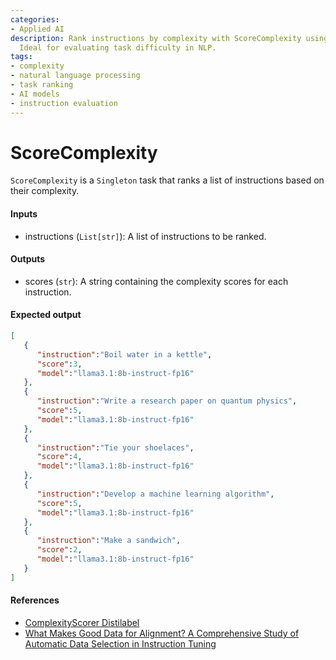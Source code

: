 ```yaml
---
categories:
- Applied AI
description: Rank instructions by complexity with ScoreComplexity using GEMMA2 model.
  Ideal for evaluating task difficulty in NLP.
tags:
- complexity
- natural language processing
- task ranking
- AI models
- instruction evaluation
---
```


# ScoreComplexity

`ScoreComplexity` is a `Singleton` task that ranks a list of instructions based on their complexity.

#### Inputs
- instructions (`List[str]`): A list of instructions to be ranked.

#### Outputs
- scores (`str`): A string containing the complexity scores for each instruction.

#### Expected output

```json
[
   {
      "instruction":"Boil water in a kettle",
      "score":3,
      "model":"llama3.1:8b-instruct-fp16"
   },
   {
      "instruction":"Write a research paper on quantum physics",
      "score":5,
      "model":"llama3.1:8b-instruct-fp16"
   },
   {
      "instruction":"Tie your shoelaces",
      "score":4,
      "model":"llama3.1:8b-instruct-fp16"
   },
   {
      "instruction":"Develop a machine learning algorithm",
      "score":5,
      "model":"llama3.1:8b-instruct-fp16"
   },
   {
      "instruction":"Make a sandwich",
      "score":2,
      "model":"llama3.1:8b-instruct-fp16"
   }
]
```

#### References
- [ComplexityScorer Distilabel](https://distilabel.argilla.io/latest/components-gallery/tasks/complexityscorer)
- [What Makes Good Data for Alignment? A Comprehensive Study of Automatic Data Selection in Instruction Tuning](https://arxiv.org/abs/2312.15685)
